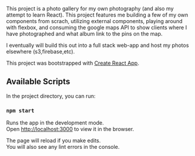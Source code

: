 This project is a photo gallery for my own photography (and also my attempt to learn React). This project features me building a few of my own components from scrach, utilizing external components, playing around with flexbox, and consuming the google maps API to show clients where I have photographed and what album link to the pins on the map.

I eventually will build this out into a full stack web-app and host my photos elsewhere (s3,firebase,etc).

This project was bootstrapped with [Create React App](https://github.com/facebook/create-react-app).

## Available Scripts

In the project directory, you can run:

### `npm start`

Runs the app in the development mode.<br>
Open [http://localhost:3000](http://localhost:3000) to view it in the browser.

The page will reload if you make edits.<br>
You will also see any lint errors in the console.


